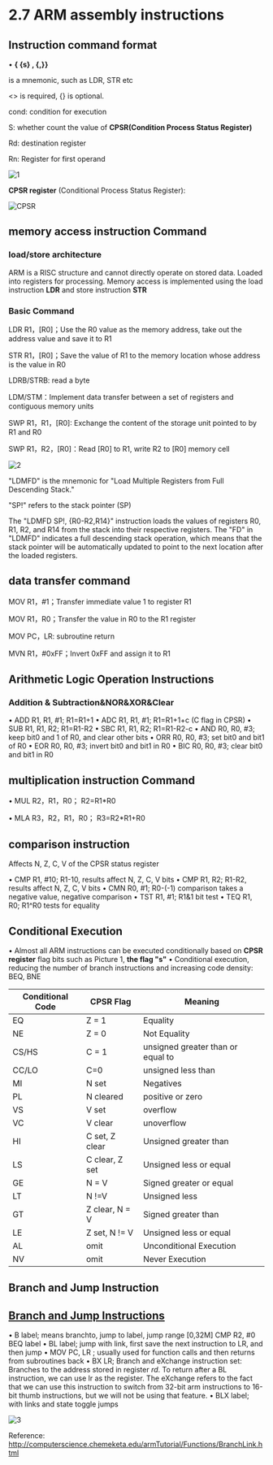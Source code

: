 # 2.7 ARM assembly instructions



## Instruction command format

•  **<opcode>{ <cond> {s}<Rn> , <Rd>{,<operand2>}}**

<opcode> is a mnemonic, such as LDR, STR etc

<> is required, {} is optional.

cond: condition for execution

 S: whether count the value of **CPSR(Condition Process Status Register)**

Rd: destination register

Rn: Register for first operand

![1](https://github.com/knightsummon/Computer-System-Architecture-and-ARM-Assembly-Language/blob/main/2.7%20ARM%20assembly%20instructions/2.7%20ARM%20assembly%20instructions.assets/1.png)

**CPSR register** (Conditional Process Status Register):

![CPSR](https://github.com/knightsummon/Computer-System-Architecture-and-ARM-Assembly-Language/blob/main/2.7%20ARM%20assembly%20instructions/2.7%20ARM%20assembly%20instructions.assets/CPSR.jpg)



## memory access instruction Command

### load/store architecture

ARM is a RISC structure and cannot directly operate on stored data.
Loaded into registers for processing. Memory access is implemented using the load instruction **LDR** and store instruction **STR**

### Basic Command

LDR R1，[R0]；Use the R0 value as the memory address, take out the address value and save it to R1

STR R1，[R0]；Save the value of R1 to the memory location whose address is the value in R0

LDRB/STRB: read a byte

LDM/STM：Implement data transfer between a set of registers and contiguous memory units

SWP R1，R1，[R0]: Exchange the content of the storage unit pointed to by R1 and R0

SWP R1，R2，[R0]：Read [R0] to R1, write R2 to [R0] memory cell

![2](https://github.com/knightsummon/Computer-System-Architecture-and-ARM-Assembly-Language/blob/main/2.7%20ARM%20assembly%20instructions/2.7%20ARM%20assembly%20instructions.assets/2.jpg)

"LDMFD" is the mnemonic for "Load Multiple Registers from Full Descending Stack."

"SP!" refers to the stack pointer (SP)

The "LDMFD SP!, {R0-R2,R14}" instruction loads the values of registers R0, R1, R2, and R14 from the stack into their respective registers. The "FD" in "LDMFD" indicates a full descending stack operation, which means that the stack pointer will be automatically updated to point to the next location after the loaded registers.



## data transfer command

MOV R1，#1；Transfer immediate value 1 to register R1

MOV R1，R0；Transfer the value in R0 to the R1 register

MOV PC，LR: subroutine return

MVN R1，#0xFF；Invert 0xFF and assign it to R1



## Arithmetic Logic Operation Instructions

### Addition & Subtraction&NOR&XOR&Clear

• ADD R1, R1, #1; R1=R1+1
• ADC R1, R1, #1; R1=R1+1+c (C flag in CPSR)
• SUB R1, R1, R2; R1=R1-R2
• SBC R1, R1, R2; R1=R1-R2-c
• AND R0, R0, #3; keep bit0 and 1 of R0, and clear other bits
• ORR R0, R0, #3; set bit0 and bit1 of R0
• EOR R0, R0, #3; invert bit0 and bit1 in R0
• BIC R0, R0, #3; clear bit0 and bit1 in R0



## multiplication instruction Command

• MUL R2，R1，R0； R2=R1*R0 

• MLA R3，R2，R1，R0； R3=R2*R1+R0



## comparison instruction

Affects N, Z, C, V of the CPSR status register

• CMP R1, #10; R1-10, results affect N, Z, C, V bits
• CMP R1, R2; R1-R2, results affect N, Z, C, V bits
• CMN R0, #1; R0-(-1) comparison takes a negative value, negative comparison
• TST R1, #1; R1&1 bit test
• TEQ R1, R0; R1^R0 tests for equality



## Conditional Execution

• Almost all ARM instructions can be executed conditionally based on **CPSR register** flag bits such as Picture 1, **the flag "s"**
• Conditional execution, reducing the number of branch instructions and increasing code density: BEQ, BNE

| Conditional Code | CPSR Flag      | Meaning                           |
| ---------------- | -------------- | --------------------------------- |
| EQ               | Z = 1          | Equality                          |
| NE               | Z = 0          | Not Equality                      |
| CS/HS            | C = 1          | unsigned greater than or equal to |
| CC/LO            | C=0            | unsigned less than                |
| MI               | N set          | Negatives                         |
| PL               | N cleared      | positive or zero                  |
| VS               | V set          | overflow                          |
| VC               | V clear        | unoverflow                        |
| HI               | C set, Z clear | Unsigned greater than             |
| LS               | C clear, Z set | Unsigned less or equal            |
| GE               | N = V          | Signed greater or equal           |
| LT               | N !=V          | Unsigned less                     |
| GT               | Z clear, N = V | Signed greater than               |
| LE               | Z set, N != V  | Unsigned less or equal            |
| AL               | omit           | Unconditional Execution           |
| NV               | omit           | Never Execution                   |



## Branch and Jump Instruction

## [Branch and Jump Instructions](https://www.doc.ic.ac.uk/lab/secondyear/spim/node16.html)

• B label; means branchto,  jump to label, jump range [0,32M]
        CMP R2, #0
        BEQ label
• BL label; jump with link, first save the next instruction to LR, and then jump
• MOV PC, LR ; usually used for function calls and then returns from subroutines
back
• BX LR; Branch and eXchange instruction set: Branches to the address stored in register *rd*. To return after a BL instruction, we can use lr as the register. The eXchange refers to the fact that we can use this instruction to switch from 32-bit arm instructions to 16-bit thumb instructions, but we will not be using that feature.
• BLX label; with links and state toggle jumps

![3](https://github.com/knightsummon/Computer-System-Architecture-and-ARM-Assembly-Language/blob/main/2.7%20ARM%20assembly%20instructions/2.7%20ARM%20assembly%20instructions.assets/3.jpg)

Reference: http://computerscience.chemeketa.edu/armTutorial/Functions/BranchLink.html

